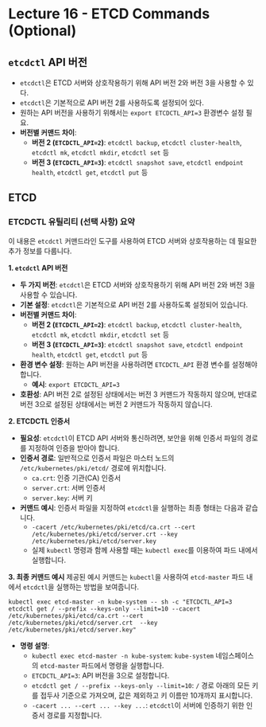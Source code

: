 # Lecture 16 - ETCD Commands (Optional)

## `etcdctl` API 버전

- `etcdctl`은 ETCD 서버와 상호작용하기 위해 API 버전 2와 버전 3을 사용할 수 있다.
- `etcdctl`은 기본적으로 API 버전 2를 사용하도록 설정되어 있다.
- 원하는 API 버전을 사용하기 위해서는 `export ETCDCTL_API=3`  환경변수 설정 필요.
- **버전별 커맨드 차이**:
    - **버전 2 (`ETCDCTL_API=2`)**: `etcdctl backup`, `etcdctl cluster-health`, `etcdctl mk`, `etcdctl mkdir`, `etcdctl set` 등
    - **버전 3 (`ETCDCTL_API=3`)**: `etcdctl snapshot save`, `etcdctl endpoint health`, `etcdctl get`, `etcdctl put` 등

## ETCD

### ETCDCTL 유틸리티 (선택 사항) 요약

이 내용은 `etcdctl` 커맨드라인 도구를 사용하여 ETCD 서버와 상호작용하는 데 필요한 추가 정보를 다룹니다.

**1. `etcdctl` API 버전**

- **두 가지 버전**: `etcdctl`은 ETCD 서버와 상호작용하기 위해 API 버전 2와 버전 3을 사용할 수 있습니다.
- **기본 설정**: `etcdctl`은 기본적으로 API 버전 2를 사용하도록 설정되어 있습니다.
- **버전별 커맨드 차이**:
    - **버전 2 (`ETCDCTL_API=2`)**: `etcdctl backup`, `etcdctl cluster-health`, `etcdctl mk`, `etcdctl mkdir`, `etcdctl set` 등
    - **버전 3 (`ETCDCTL_API=3`)**: `etcdctl snapshot save`, `etcdctl endpoint health`, `etcdctl get`, `etcdctl put` 등
- **환경 변수 설정**: 원하는 API 버전을 사용하려면 `ETCDCTL_API` 환경 변수를 설정해야 합니다.
    - **예시**: `export ETCDCTL_API=3`
- **호환성**: API 버전 2로 설정된 상태에서는 버전 3 커맨드가 작동하지 않으며, 반대로 버전 3으로 설정된 상태에서는 버전 2 커맨드가 작동하지 않습니다.

**2. ETCDCTL 인증서**

- **필요성**: `etcdctl`이 ETCD API 서버와 통신하려면, 보안을 위해 인증서 파일의 경로를 지정하여 인증을 받아야 합니다.
- **인증서 경로**: 일반적으로 인증서 파일은 마스터 노드의 `/etc/kubernetes/pki/etcd/` 경로에 위치합니다.
    - `ca.crt`: 인증 기관(CA) 인증서
    - `server.crt`: 서버 인증서
    - `server.key`: 서버 키
- **커맨드 예시**: 인증서 파일을 지정하여 `etcdctl`을 실행하는 최종 형태는 다음과 같습니다.
    - `-cacert /etc/kubernetes/pki/etcd/ca.crt
    --cert /etc/kubernetes/pki/etcd/server.crt
    --key /etc/kubernetes/pki/etcd/server.key`
    - 실제 `kubectl` 명령과 함께 사용할 때는 `kubectl exec`를 이용하여 파드 내에서 실행합니다.

**3. 최종 커맨드 예시**
제공된 예시 커맨드는 `kubectl`을 사용하여 `etcd-master` 파드 내에서 `etcdctl`을 실행하는 방법을 보여줍니다.

`kubectl exec etcd-master -n kube-system -- sh -c "ETCDCTL_API=3 etcdctl get / --prefix --keys-only --limit=10 --cacert /etc/kubernetes/pki/etcd/ca.crt --cert /etc/kubernetes/pki/etcd/server.crt  --key /etc/kubernetes/pki/etcd/server.key"`

- **명령 설명**:
    - `kubectl exec etcd-master -n kube-system`: `kube-system` 네임스페이스의 `etcd-master` 파드에서 명령을 실행합니다.
    - `ETCDCTL_API=3`: API 버전을 3으로 설정합니다.
    - `etcdctl get / --prefix --keys-only --limit=10`: `/` 경로 아래의 모든 키를 접두사 기준으로 가져오며, 값은 제외하고 키 이름만 10개까지 표시합니다.
    - `-cacert ... --cert ... --key ...`: `etcdctl`이 서버에 인증하기 위한 인증서 경로를 지정합니다.